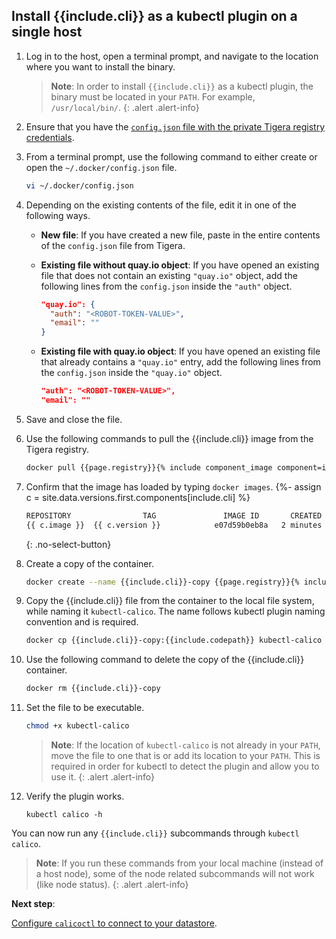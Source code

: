 ## Install {{include.cli}} as a kubectl plugin on a single host

1. Log in to the host, open a terminal prompt, and navigate to the location where
you want to install the binary.

   > **Note**: In order to install `{{include.cli}}` as a kubectl plugin, the binary must be located in your `PATH`. For example,
   > `/usr/local/bin/`.
   {: .alert .alert-info}

1. Ensure that you have the [`config.json` file with the private Tigera registry credentials]({{site.baseurl}}/getting-started/calico-enterprise#get-private-registry-credentials-and-license-key).

1. From a terminal prompt, use the following command to either create or open the `~/.docker/config.json` file.

   ```bash
   vi ~/.docker/config.json
   ```

1. Depending on the existing contents of the file, edit it in one of the following ways.

   - **New file**: If you have created a new file, paste in the entire contents of the
   `config.json` file from Tigera.

   - **Existing file without quay.io object**: If you have opened an existing file that does not contain an existing `"quay.io"` object, add the following lines from the `config.json` inside the `"auth"` object.

     ```json
     "quay.io": {
       "auth": "<ROBOT-TOKEN-VALUE>",
       "email": ""
     }
     ```

   - **Existing file with quay.io object**: If you have opened an existing file that already contains a `"quay.io"` entry, add the following lines from the `config.json` inside the `"quay.io"` object.

     ```json
     "auth": "<ROBOT-TOKEN-VALUE>",
     "email": ""
     ```

1. Save and close the file.

1. Use the following commands to pull the {{include.cli}} image from the Tigera
   registry.

   ```bash
   docker pull {{page.registry}}{% include component_image component=include.cli %}
   ```

1. Confirm that the image has loaded by typing `docker images`.
{%- assign c = site.data.versions.first.components[include.cli] %}

   ```bash
   REPOSITORY                TAG               IMAGE ID       CREATED         SIZE
   {{ c.image }}  {{ c.version }}            e07d59b0eb8a   2 minutes ago   42MB
   ```
   {: .no-select-button}

1. Create a copy of the container.

   ```bash
   docker create --name {{include.cli}}-copy {{page.registry}}{% include component_image component=include.cli %}
   ```

1. Copy the {{include.cli}} file from the container to the local file system, while naming it `kubectl-calico`. The name follows kubectl plugin naming convention and is required.

   ```bash
   docker cp {{include.cli}}-copy:{{include.codepath}} kubectl-calico
   ```

1. Use the following command to delete the copy of the {{include.cli}} container.

   ```bash
   docker rm {{include.cli}}-copy
   ```

1. Set the file to be executable.

   ```bash
   chmod +x kubectl-calico
   ```

   > **Note**: If the location of `kubectl-calico` is not already in your `PATH`, move the file
   > to one that is or add its location to your `PATH`. This is required in order for
   > kubectl to detect the plugin and allow you to use it.
   {: .alert .alert-info}

1. Verify the plugin works.

   ```
   kubectl calico -h
   ```

You can now run any `{{include.cli}}` subcommands through `kubectl calico`.

> **Note**: If you run these commands from your local machine (instead of a host node), some of
> the node related subcommands will not work (like node status).
{: .alert .alert-info}

**Next step**:

[Configure `calicoctl` to connect to your datastore](configure).

